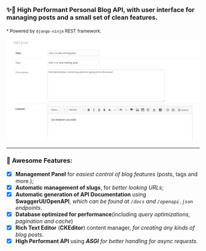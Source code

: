 
### ✨🚀 **High Performant Personal Blog API**, with user interface for managing posts and a small set of clean features.

<small>* Powered by `django-ninja` REST framework.</small>

![](docs/hero.png)

---

### 📙 Awesome Features:


- [x]  **Management Panel** for _easiest control of blog features_ (posts, tags and more.);
- [x] **Automatic management of slugs**, for _better looking URLs_;
- [x] **Automatic generation of API Documentation** using **SwaggerUI/OpenAPI**, _which can be found at `/docs` and `/openapi.json` endpoints_.
- [x] **Database optimized for performance**(including _query optimizations, pagination and cache_)
- [x]  **Rich Text Editor** (**CKEditor**) content manager, _for creating any kinds of blog posts_.
- [x] **High Performant API** using _**ASGI** for better handling for async requests_.
